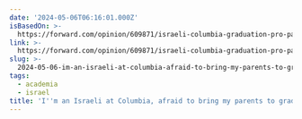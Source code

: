 ```yaml
---
date: '2024-05-06T06:16:01.000Z'
isBasedOn: >-
  https://forward.com/opinion/609871/israeli-columbia-graduation-pro-palestinian-protests/
link: >-
  https://forward.com/opinion/609871/israeli-columbia-graduation-pro-palestinian-protests/
slug: >-
  2024-05-06-im-an-israeli-at-columbia-afraid-to-bring-my-parents-to-graduation-the
tags:
  - academia
  - israel
title: 'I''m an Israeli at Columbia, afraid to bring my parents to graduation – The '
---
```


